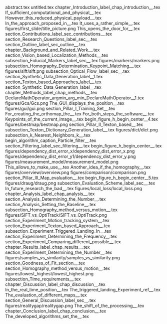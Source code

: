 abstract.tex
untitled.tex
chapter_Introduction_label_chap_introduction__.tex
If_sufficient_computational_and_physical__.tex
However_this_reduced_physical_payload__.tex
In_the_approach_proposed_in__.tex
It_uses_a_rather_simple__.tex
figures/first_slide/title_picture.png
This_opens_the_door_for__.tex
section_Contributions_label_sec_contributions__.tex
section_Research_Questions_label_sec__.tex
section_Outline_label_sec_outline__.tex
chapter_Background_and_Related_Work__.tex
section_Vision_based_Localization_Methods__.tex
subsection_Fiducial_Markers_label_sec__.tex
figures/markers/markers.png
subsection_Homography_Determination_Keypoint_Matching__.tex
figures/sift/sift.png
subsection_Optical_Flow_label_sec__.tex
section_Synthetic_Data_Generation_label__1.tex
section_Texton_based_Approaches_label__.tex
section_Synthetic_Data_Generation_label__.tex
chapter_Methods_label_chap_methods__.tex
DeclareMathOperator_argmin_arg_min_DeclareMathOperator__1.tex
figures/Gcs/Gcs.png
The_GUI_displays_the_position__.tex
figures/gui/gui.png
section_Pillar_I_Training_Set__.tex
For_creating_the_orthomap_the__.tex
For_both_steps_the_software__.tex
Keypoints_of_the_current_image__.tex
begin_figure_h_begin_center__4.tex
figures/bestmap/bestmap.png
section_Pillar_II_Texton_based__.tex
subsection_Texton_Dictionary_Generation_label__.tex
figures/dict/dict.png
subsection_k_Nearest_Neighbors_k__.tex
begin_algorithm_caption_Particle_filter__.tex
section_Filtering_label_sec_filtering__.tex
begin_figure_h_begin_center__.tex
figures/dependency_dist_error_x/dependency_dist_error_x.png
figures/dependency_dist_error_y1/dependency_dist_error_y.png
figures/measurement_model/measurement_model.png
This_allows_to_make_use__.tex
Another_idea_if_the_homography__.tex
figures/overview/overview.png
figures/comparison/comparison.png
section_Pillar_III_Map_evaluation__.tex
begin_figure_h_begin_center__5.tex
figures/draug/draug.png
subsection_Evaluation_Scheme_label_sec__.tex
In_future_research_the_bad__.tex
figures/local_loss/local_loss.png
chapter_Analysis_label_chap_analysis__.tex
section_Analysis_Determining_the_Number__.tex
section_Analysis_Setting_the_Baseline__.tex
subsection_Homography_method_versus_motion__.tex
figures/SIFT_vs_OptiTrack/SIFT_vs_OptiTrack.png
section_Experiment_Motion_tracking_system__.tex
section_Experiment_Texton_based_Approach__.tex
subsection_Experiment_Triggered_Landing_In__.tex
section_Experiment_Determining_the_Frequency__.tex
section_Experiment_Comparing_different_possible__.tex
chapter_Results_label_chap_results__.tex
section_Experiment_Determining_the_Number__.tex
figures/samples_vs_similarity/samples_vs_similarity.png
section_Goodness_of_Fit_section__.tex
section_Homography_method_versus_motion__.tex
figures/lowest_highest/lowest_highest.png
subsection_Time_requirements__.tex
chapter_Discussion_label_chap_discussion__.tex
In_the_real_time_position__.tex
The_triggered_landing_Experiment_ref__.tex
The_evaluation_of_different_maps__.tex
section_General_Discussion_label_sec__.tex
figures/realitygap/realitygap.png
The_shift_of_the_processing__.tex
chapter_Conclusion_label_chap_conclusion__.tex
The_developed_algorithms_set_the__.tex